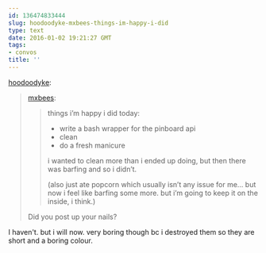 ```yaml
---
id: 136474833444
slug: hoodoodyke-mxbees-things-im-happy-i-did
type: text
date: 2016-01-02 19:21:27 GMT
tags:
- convos
title: ''
---
```

<p><a href="http://hoodoodyke.tumblr.com/post/136427616784/mxbees-things-im-happy-i-did-today-write-a" class="tumblr_blog">hoodoodyke</a>:</p>

<blockquote><p><a class="tumblr_blog" href="http://mxbees.tumblr.com/post/136427393039">mxbees</a>:</p>

<blockquote>
<p>things i’m happy i did today:</p>

<ul><li>write a bash wrapper for the pinboard api</li>
<li>clean</li>
<li>do a fresh manicure</li>
</ul><p>i wanted to clean more than i ended up doing, but then there was barfing and so i didn’t.</p>

<p>(also just ate popcorn which usually isn’t any issue for me… but now i feel like barfing some more. but i’m going to keep it on the inside, i think.)</p>
</blockquote>

<p>Did you post up your nails?</p></blockquote>

<p>I haven't. but i will now. very boring though bc i destroyed them so they are short and a boring colour.</p>